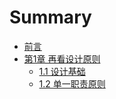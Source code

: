 # Summary

- [前言](packages/前言.md)
- [第1章 再看设计原则](packages/再看设计原则/再看设计原则.md)
    - [1.1 设计基础](packages/再看设计原则/再看设计原则.md#11-设计基础)
    - [1.2 单一职责原则](packages/再看设计原则/再看设计原则.md#12-单一职责原则)
<!-- - [基本安装](howtouse/README.md)
   - [Node.js安装](howtouse/nodejsinstall.md)
   - [Gitbook安装](howtouse/gitbookinstall.md)
   - [Gitbook命令行速览](howtouse/gitbookcli.md)
- [图书项目结构](book/README.md)
   - [README.md 与 SUMMARY编写](book/file.md)
   - [目录初始化](book/prjinit.md)
- [图书输出](output/README.md)
   - [输出为静态网站](output/outfile.md)
   - [输出PDF](output/pdfandebook.md)
- [发布](publish/README.md)
   - [发布到Github Pages](publish/gitpages.md)
- [结束](end/README.md) -->